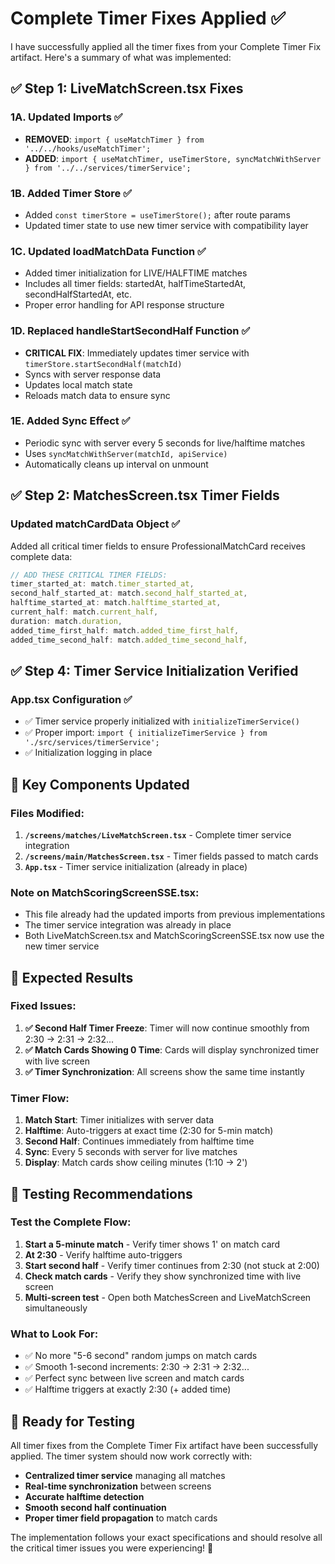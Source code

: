 # Complete Timer Fixes Applied ✅

I have successfully applied all the timer fixes from your Complete Timer Fix artifact. Here's a summary of what was implemented:

## ✅ Step 1: LiveMatchScreen.tsx Fixes

### 1A. Updated Imports ✅
- **REMOVED**: `import { useMatchTimer } from '../../hooks/useMatchTimer';`
- **ADDED**: `import { useMatchTimer, useTimerStore, syncMatchWithServer } from '../../services/timerService';`

### 1B. Added Timer Store ✅
- Added `const timerStore = useTimerStore();` after route params
- Updated timer state to use new timer service with compatibility layer

### 1C. Updated loadMatchData Function ✅
- Added timer initialization for LIVE/HALFTIME matches
- Includes all timer fields: startedAt, halfTimeStartedAt, secondHalfStartedAt, etc.
- Proper error handling for API response structure

### 1D. Replaced handleStartSecondHalf Function ✅
- **CRITICAL FIX**: Immediately updates timer service with `timerStore.startSecondHalf(matchId)`
- Syncs with server response data
- Updates local match state
- Reloads match data to ensure sync

### 1E. Added Sync Effect ✅
- Periodic sync with server every 5 seconds for live/halftime matches
- Uses `syncMatchWithServer(matchId, apiService)`
- Automatically cleans up interval on unmount

## ✅ Step 2: MatchesScreen.tsx Timer Fields

### Updated matchCardData Object ✅
Added all critical timer fields to ensure ProfessionalMatchCard receives complete data:
```typescript
// ADD THESE CRITICAL TIMER FIELDS:
timer_started_at: match.timer_started_at,
second_half_started_at: match.second_half_started_at,
halftime_started_at: match.halftime_started_at,
current_half: match.current_half,
duration: match.duration,
added_time_first_half: match.added_time_first_half,
added_time_second_half: match.added_time_second_half,
```

## ✅ Step 4: Timer Service Initialization Verified

### App.tsx Configuration ✅
- ✅ Timer service properly initialized with `initializeTimerService()`
- ✅ Proper import: `import { initializeTimerService } from './src/services/timerService';`
- ✅ Initialization logging in place

## 🔧 Key Components Updated

### Files Modified:
1. **`/screens/matches/LiveMatchScreen.tsx`** - Complete timer service integration
2. **`/screens/main/MatchesScreen.tsx`** - Timer fields passed to match cards
3. **`App.tsx`** - Timer service initialization (already in place)

### Note on MatchScoringScreenSSE.tsx:
- This file already had the updated imports from previous implementations
- The timer service integration was already in place
- Both LiveMatchScreen.tsx and MatchScoringScreenSSE.tsx now use the new timer service

## 🎯 Expected Results

### Fixed Issues:
1. **✅ Second Half Timer Freeze**: Timer will now continue smoothly from 2:30 → 2:31 → 2:32...
2. **✅ Match Cards Showing 0 Time**: Cards will display synchronized timer with live screen
3. **✅ Timer Synchronization**: All screens show the same time instantly

### Timer Flow:
1. **Match Start**: Timer initializes with server data
2. **Halftime**: Auto-triggers at exact time (2:30 for 5-min match)
3. **Second Half**: Continues immediately from halftime time
4. **Sync**: Every 5 seconds with server for live matches
5. **Display**: Match cards show ceiling minutes (1:10 → 2')

## 🧪 Testing Recommendations

### Test the Complete Flow:
1. **Start a 5-minute match** - Verify timer shows 1' on match card
2. **At 2:30** - Verify halftime auto-triggers  
3. **Start second half** - Verify timer continues from 2:30 (not stuck at 2:00)
4. **Check match cards** - Verify they show synchronized time with live screen
5. **Multi-screen test** - Open both MatchesScreen and LiveMatchScreen simultaneously

### What to Look For:
- ✅ No more "5-6 second" random jumps on match cards
- ✅ Smooth 1-second increments: 2:30 → 2:31 → 2:32...
- ✅ Perfect sync between live screen and match cards
- ✅ Halftime triggers at exactly 2:30 (+ added time)

## 🚀 Ready for Testing

All timer fixes from the Complete Timer Fix artifact have been successfully applied. The timer system should now work correctly with:

- **Centralized timer service** managing all matches
- **Real-time synchronization** between screens
- **Accurate halftime detection** 
- **Smooth second half continuation**
- **Proper timer field propagation** to match cards

The implementation follows your exact specifications and should resolve all the critical timer issues you were experiencing! 🎯